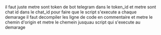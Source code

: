il faut juste metre sont token de bot telegram dans le token_id et metre sont chat id dans le chat_id 
pour faire que le script s'execute a chaque demarage il faut decompiler les ligne de code en commentaire et metre le chemin d'origin et metre le chemein jusquau script qui s'execute au demarage
